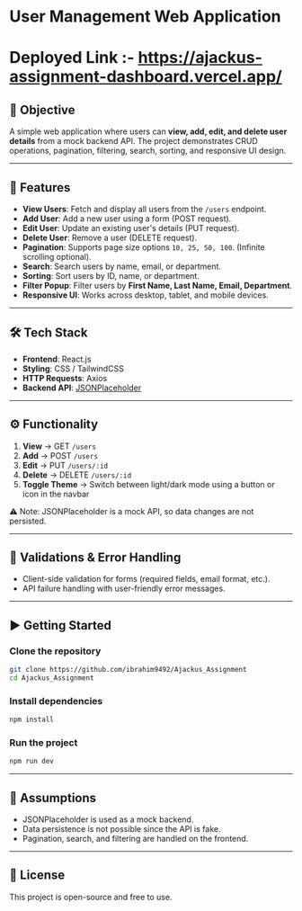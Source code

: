 # User Management Web Application  
# Deployed Link :- https://ajackus-assignment-dashboard.vercel.app/

## 📌 Objective  
A simple web application where users can **view, add, edit, and delete user details** from a mock backend API. The project demonstrates CRUD operations, pagination, filtering, search, sorting, and responsive UI design.  

---

## 🚀 Features  
- **View Users**: Fetch and display all users from the `/users` endpoint.  
- **Add User**: Add a new user using a form (POST request).  
- **Edit User**: Update an existing user's details (PUT request).  
- **Delete User**: Remove a user (DELETE request).  
- **Pagination**: Supports page size options `10, 25, 50, 100`. (Infinite scrolling optional).  
- **Search**: Search users by name, email, or department.  
- **Sorting**: Sort users by ID, name, or department.  
- **Filter Popup**: Filter users by **First Name, Last Name, Email, Department**.  
- **Responsive UI**: Works across desktop, tablet, and mobile devices.  

---

## 🛠️ Tech Stack  
- **Frontend**: React.js  
- **Styling**: CSS / TailwindCSS 
- **HTTP Requests**: Axios 
- **Backend API**: [JSONPlaceholder](https://jsonplaceholder.typicode.com/users)  

---

## ⚙️ Functionality  
1. **View** → GET `/users`  
2. **Add** → POST `/users`  
3. **Edit** → PUT `/users/:id`  
4. **Delete** → DELETE `/users/:id`
5. **Toggle Theme** → Switch between light/dark mode using a button or icon in the navbar

⚠️ Note: JSONPlaceholder is a mock API, so data changes are not persisted.  

---

## 🧾 Validations & Error Handling  
- Client-side validation for forms (required fields, email format, etc.).  
- API failure handling with user-friendly error messages.  


---

## ▶️ Getting Started  

### Clone the repository  
```bash
git clone https://github.com/ibrahim9492/Ajackus_Assignment
cd Ajackus_Assignment
```  

### Install dependencies  
```bash
npm install
```  

### Run the project  
```bash
npm run dev
```  

---

## 📌 Assumptions  
- JSONPlaceholder is used as a mock backend.  
- Data persistence is not possible since the API is fake.  
- Pagination, search, and filtering are handled on the frontend.  

---

## 📄 License  
This project is open-source and free to use.  
